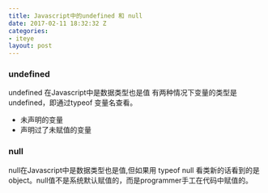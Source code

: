 ```yaml
---
title: Javascript中的undefined 和 null
date: 2017-02-11 18:32:32 Z
categories:
- iteye
layout: post
---
```


### undefined 
undefined 在Javascript中是数据类型也是值 有两种情况下变量的类型是undefined，即通过typeof 变量名查看。 
+ 未声明的变量 
+ 声明过了未赋值的变量    

### null 
null在Javascript中是数据类型也是值,但如果用 typeof null 看类新的话看到的是 object。null值不是系统默认赋值的，而是programmer手工在代码中赋值的。
